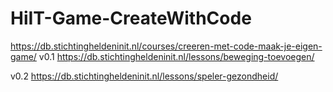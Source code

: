 # HiIT-Game-CreateWithCode

https://db.stichtingheldeninit.nl/courses/creeren-met-code-maak-je-eigen-game/
v0.1
https://db.stichtingheldeninit.nl/lessons/beweging-toevoegen/

v0.2
https://db.stichtingheldeninit.nl/lessons/speler-gezondheid/
